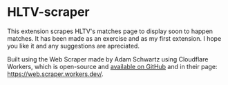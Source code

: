 # HLTV-scraper

This extension scrapes HLTV's matches page to display soon to happen matches. It has been made as an exercise and as my first extension. I hope you like it and any suggestions are apreciated.

Built using the Web Scraper made by Adam Schwartz using Cloudflare Workers, which is open-source and [available on GitHub](https://github.com/adamschwartz/web.scraper.workers.dev) and in their page: https://web.scraper.workers.dev/.
